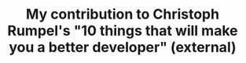 ---
title: "My contribution to Christoph Rumpel's \"10 things that will make you a better developer\" (external)"
published: true
permalink: /contribution-to-10-things/
categories:
- Guest post
layout: redirect
external: http://christoph-rumpel.com/2014/12/10-things-that-will-make-you-a-better-developer/
---